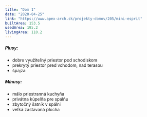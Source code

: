 ```yaml
---
title: "Dom 1"
date: "2020-04-25"
link: "https://www.apex-arch.sk/projekty-domov/205/mini-esprit"
builtArea: 153.5
usedArea: 195.2
livingArea: 110.2
---
```


##### Plusy:
* dobre využiteľný priestor pod schodiskom
* prekrytý priestor pred vchodom, nad terasou
* špajza

##### Mínusy:
* málo priestranná kuchyňa
* privátna kúpelňa pre spálňu
* zbytočný šatník v spálni
* veľká zastavaná plocha